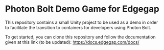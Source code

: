 # Photon Bolt Demo Game for Edgegap

This repository contains a small Unity project to be used as a demo in order to facilitate the transition to containers for developers using Photon Bolt.

To get started, you can clone this repository and follow the documentation given at this link (to be updated): https://docs.edgegap.com/docs/
